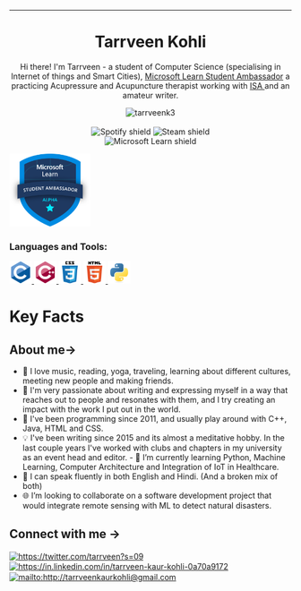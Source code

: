 --- 
<h1 align="center">Tarrveen Kohli</h1> 
<p align="center">Hi there! I'm Tarrveen - a student of Computer Science (specialising in Internet of things and Smart Cities), <a href="https://studentambassadors.microsoft.com/en-US/profile/84615">Microsoft Learn Student Ambassador</a> a practicing Acupressure and Acupuncture therapist working with <a href="http://www.sujok.com/isa-india">ISA </a>and an amateur writer.</p>

<p align="center">
  <img src="https://komarev.com/ghpvc/?username=tarrveenk3&label=Profile%20views&color=0e75b6&style=flat" alt="tarrveenk3"> 
  <br><br>
  
  <img src="https://img.shields.io/badge/Spotify-1ED760?&style=for-the-badge&logo=spotify&logoColor=white" alt="Spotify shield">
  <img src="https://img.shields.io/badge/Unity-100000?style=for-the-badge&logo=unity&logoColor=white" alt="Steam shield">
  <br>
  
  <img src="https://ginomessmerreadme.blob.core.windows.net/shields/ms_learn.svg" alt="Microsoft Learn shield">


</p>


<a href="https://studentambassadors.microsoft.com/en-US/profile/84615"><img src="mlsa_badge.png" height="130px" width="auto" alt="Microsoft Learn Student Ambassador badge" /></a>

<h3>Languages and Tools:</h3> <p > <a href="https://www.cprogramming.com/" target="_blank"> <img src="https://raw.githubusercontent.com/devicons/devicon/master/icons/c/c-original.svg" alt="c" width="40" height="40"/> </a> <a href="https://www.w3schools.com/cpp/" target="_blank"> <img src="https://raw.githubusercontent.com/devicons/devicon/master/icons/cplusplus/cplusplus-original.svg" alt="cplusplus" width="40" height="40"/> </a> <a href="https://www.w3schools.com/css/" target="_blank"> <img src="https://raw.githubusercontent.com/devicons/devicon/master/icons/css3/css3-original-wordmark.svg" alt="css3" width="40" height="40"/> </a> <a href="https://www.w3.org/html/" target="_blank"> <img src="https://raw.githubusercontent.com/devicons/devicon/master/icons/html5/html5-original-wordmark.svg" alt="html5" width="40" height="40"/> </a> <a href="https://www.python.org" target="_blank"> 
  <img src="https://raw.githubusercontent.com/devicons/devicon/master/icons/python/python-original.svg" alt="python" width="40" height="40"/> </a> 

# Key Facts 
## About me->  
- 🌈 I love music, reading, yoga, traveling, learning about different cultures, meeting new people and making friends. 
- 📝 I'm very passionate about writing and expressing myself in a way that reaches out to people and resonates with them, and I try creating an impact with the work I put out in the world. 
- 💫 I've been programming since 2011, and usually play around with C++, Java, HTML and CSS. 
- 💡 I've been writing since 2015 and its almost a meditative hobby. In the last couple years I've worked with clubs and chapters in my university as an event head and editor. - 🌱 I’m currently learning Python, Machine Learning, Computer Architecture and Integration of IoT in Healthcare. 
- 🍨 I can speak fluently in both English and Hindi. (And a broken mix of both) 
- 🌐 I’m looking to collaborate on a software development project that would integrate remote sensing with ML to detect natural disasters. 
 
## **Connect with me ->**
<p align="left"> <a href="https://twitter.com/tarrveen?s=09" target="blank"><img align="center" src="https://cdn.jsdelivr.net/npm/simple-icons@3.0.1/icons/twitter.svg" alt="https://twitter.com/tarrveen?s=09" height="30" width="40" /></a> <a href="https://in.linkedin.com/in/tarrveen-kaur-kohli-0a70a9172" target="blank"><img align="center" src="https://cdn.jsdelivr.net/npm/simple-icons@3.0.1/icons/linkedin.svg" alt="https://in.linkedin.com/in/tarrveen-kaur-kohli-0a70a9172" height="30" width="40" /></a><a href="mailto:tarrveenkaurkohli@gmail.com" target="blank"><img align="center" src="https://cdn.jsdelivr.net/npm/simple-icons@3.13.0/icons/gmail.svg" alt="mailto:http://tarrveenkaurkohli@gmail.com" height="30" width="40" /></a> </p>
<!--- tarrveenk3/tarrveenk3 is a ✨ special ✨ repository because its `README.md` (this file) appears on your GitHub profile. You can click the Preview link to take a look at your changes. --->
